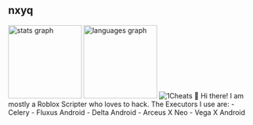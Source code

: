 ## nxyq
> <div align="center">
  <img src="https://github-readme-stats.vercel.app/api?username=iamvyn&hide_title=false&hide_rank=false&show_icons=true&include_all_commits=true&count_private=true&disable_animations=false&theme=dracula&locale=en&hide_border=false" height="150" alt="stats graph"  />
  <img src="https://github-readme-stats.vercel.app/api/top-langs?username=iamvyn&locale=en&hide_title=false&layout=compact&card_width=320&langs_count=5&theme=dracula&hide_border=false" height="150" alt="languages graph"  />
</div>

<img src="https://1cheats.com/uploads/monthly_2024_04/774222905_Comp_1_2(2).gif.9137da5f55f02eecfbdf071995822a48.gif" alt="1Cheats" />
</div>
👋
Hi there!
I am mostly a Roblox Scripter who loves to hack.
The Executors I use are:
- Celery
- Fluxus Android
- Delta Android
- Arceus X Neo
- Vega X Android
